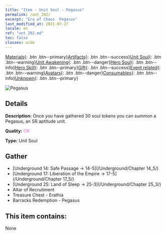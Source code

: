 ```yaml
---
title: "Item - Unit Soul - Pegasus"
permalink: /unt_202/
excerpt: "Era of Chaos  Pegasus"
last_modified_at: 2021-07-27
locale: en
ref: "unt_202.md"
toc: false
classes: wide
---
```

 [Materials](/Items/){: .btn .btn--primary}[Artifacts](/Items/Artifacts/){: .btn .btn--success}[Unit Soul](/Items/UnitSoul/){: .btn .btn--warning}[Unit Awakening](/Items/UnitAwakening/){: .btn .btn--danger}[Hero Soul](/Items/HeroSoul/){: .btn .btn--info}[Hero Skill](/Items/HeroSkill/){: .btn .btn--primary}[Gift](/Items/Gift/){: .btn .btn--success}[Event related](/Items/Events/){: .btn .btn--warning}[Avatars](/Items/Avatars/){: .btn .btn--danger}[Consumables](/Items/Consumables/){: .btn .btn--info}[Unknown](/Items/Unknown/){: .btn .btn--primary}

 ![Pegasus](/images/u/ti_feima.jpg)

## Details
 **Description:** Once you have gathered 30 soul tokens you can summon a Pegasus, an SR aptitude unit.

 **Quality:** <span style="color: #DA70D6">OK</span>

 **Type:** Unit Soul

## Gather

*    [Underground 14: Safe Passage -> 14-5](/Underground/Chapter 14_5/) 
*    [Underground 17: Liberation of the Empire -> 17-5](/Underground/Chapter 17_5/) 
*    [Underground 25: Land of Sleep -> 25-3](/Underground/Chapter 25_3/) 
*    Altar of Recruitment 
*    Treasure Chest - Erathia 
*    Barracks Redemption - Pegasus 

## This item contains:

  None

